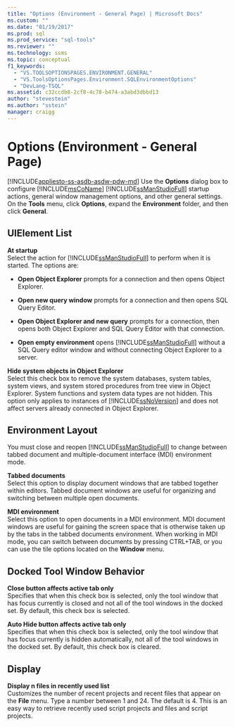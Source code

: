 ```yaml
---
title: "Options (Environment - General Page) | Microsoft Docs"
ms.custom: ""
ms.date: "01/19/2017"
ms.prod: sql
ms.prod_service: "sql-tools"
ms.reviewer: ""
ms.technology: ssms
ms.topic: conceptual
f1_keywords: 
  - "VS.TOOLSOPTIONSPAGES.ENVIRONMENT.GENERAL"
  - "VS.ToolsOptionsPages.Environment.SQLEnvironmentOptions"
  - "DevLang-TSQL"
ms.assetid: c32ccdb8-2cf8-4c78-b474-a3abd3dbbd13
author: "stevestein"
ms.author: "sstein"
manager: craigg
---
```

# Options (Environment - General Page)
[!INCLUDE[appliesto-ss-asdb-asdw-pdw-md](../../includes/appliesto-ss-asdb-asdw-pdw-md.md)]
Use the **Options** dialog box to configure [!INCLUDE[msCoName](../../includes/msconame_md.md)] [!INCLUDE[ssManStudioFull](../../includes/ssmanstudiofull-md.md)] startup actions, general window management options, and other general settings. On the **Tools** menu, click **Options**, expand the **Environment** folder, and then click **General**.  
  
## UIElement List  
**At startup**  
Select the action for [!INCLUDE[ssManStudioFull](../../includes/ssmanstudiofull-md.md)] to perform when it is started. The options are:  
  
-   **Open Object Explorer** prompts for a connection and then opens Object Explorer.  
  
-   **Open new query window** prompts for a connection and then opens SQL Query Editor.  
  
-   **Open Object Explorer and new query** prompts for a connection, then opens both Object Explorer and SQL Query Editor with that connection.  
  
-   **Open empty environment** opens [!INCLUDE[ssManStudioFull](../../includes/ssmanstudiofull-md.md)] without a SQL Query editor window and without connecting Object Explorer to a server.  
  
**Hide system objects in Object Explorer**  
Select this check box to remove the system databases, system tables, system views, and system stored procedures from tree view in Object Explorer. System functions and system data types are not hidden. This option only applies to instances of [!INCLUDE[ssNoVersion](../../includes/ssnoversion-md.md)] and does not affect servers already connected in Object Explorer.  
  
## Environment Layout  
You must close and reopen [!INCLUDE[ssManStudioFull](../../includes/ssmanstudiofull-md.md)] to change between tabbed document and multiple-document interface (MDI) environment mode.  
  
**Tabbed documents**  
Select this option to display document windows that are tabbed together within editors. Tabbed document windows are useful for organizing and switching between multiple open documents.  
  
**MDI environment**  
Select this option to open documents in a MDI environment. MDI document windows are useful for gaining the screen space that is otherwise taken up by the tabs in the tabbed documents environment. When working in MDI mode, you can switch between documents by pressing CTRL+TAB, or you can use the tile options located on the **Window** menu.  
  
## Docked Tool Window Behavior  
**Close button affects active tab only**  
Specifies that when this check box is selected, only the tool window that has focus currently is closed and not all of the tool windows in the docked set. By default, this check box is selected.  
  
**Auto Hide button affects active tab only**  
Specifies that when this check box is selected, only the tool window that has focus currently is hidden automatically, not all of the tool windows in the docked set. By default, this check box is cleared.  
  
## Display  
**Display n files in recently used list**  
Customizes the number of recent projects and recent files that appear on the **File** menu. Type a number between 1 and 24. The default is 4. This is an easy way to retrieve recently used script projects and files and script projects.  
  
